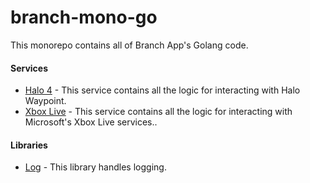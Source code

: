 branch-mono-go
===

This monorepo contains all of Branch App's Golang code.

#### Services

- [Halo 4](/services/halo4) - This service contains all the logic for interacting with
Halo Waypoint.
- [Xbox Live](/services/xboxlive) - This service contains all the logic for interacting
with Microsoft's Xbox Live services..


#### Libraries

- [Log](/libraries/log) - This library handles logging.
